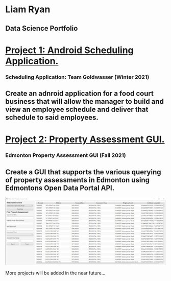 # Liam Ryan 
Data Science Portfolio 
---
# [Project 1: Android Scheduling Application.](https://github.com/LiamWRyan/w21goldwasser) 

### Scheduling Application: Team Goldwasser (Winter 2021) 
Create an adnroid application for a food court business that will allow the manager to build and view an employee schedule
and deliver that schedule to said employees.
----
              
# [Project 2: Property Assessment GUI.](https://github.com/LiamWRyan/PropertyAssessmentGUI) 

### Edmonton Property Assessment GUI (Fall 2021)
Create a GUI that supports the various querying of property assessments in Edmonton using Edmontons Open Data Portal API.
---
![](https://github.com/LiamWRyan/PropertyAssessmentGUI/blob/main/Images/Read%20Data.jpg)

More projects will be added in the near future...
